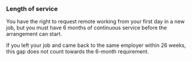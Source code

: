 ###  **Length of service**

You have the right to request remote working from your first day in a new job,
but you must have 6 months of continuous service before the arrangement can
start.

If you left your job and came back to the same employer within 26 weeks, this
gap does not count towards the 6-month requirement.
